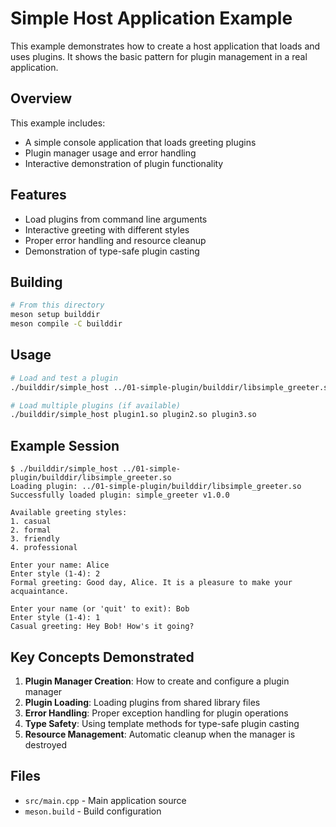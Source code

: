 # Simple Host Application Example

This example demonstrates how to create a host application that loads and uses plugins. It shows the basic pattern for plugin management in a real application.

## Overview

This example includes:
- A simple console application that loads greeting plugins
- Plugin manager usage and error handling
- Interactive demonstration of plugin functionality

## Features

- Load plugins from command line arguments
- Interactive greeting with different styles
- Proper error handling and resource cleanup
- Demonstration of type-safe plugin casting

## Building

```bash
# From this directory
meson setup builddir
meson compile -C builddir
```

## Usage

```bash
# Load and test a plugin
./builddir/simple_host ../01-simple-plugin/builddir/libsimple_greeter.so

# Load multiple plugins (if available)
./builddir/simple_host plugin1.so plugin2.so plugin3.so
```

## Example Session

```
$ ./builddir/simple_host ../01-simple-plugin/builddir/libsimple_greeter.so
Loading plugin: ../01-simple-plugin/builddir/libsimple_greeter.so
Successfully loaded plugin: simple_greeter v1.0.0

Available greeting styles:
1. casual
2. formal
3. friendly
4. professional

Enter your name: Alice
Enter style (1-4): 2
Formal greeting: Good day, Alice. It is a pleasure to make your acquaintance.

Enter your name (or 'quit' to exit): Bob
Enter style (1-4): 1
Casual greeting: Hey Bob! How's it going?
```

## Key Concepts Demonstrated

1. **Plugin Manager Creation**: How to create and configure a plugin manager
2. **Plugin Loading**: Loading plugins from shared library files
3. **Error Handling**: Proper exception handling for plugin operations
4. **Type Safety**: Using template methods for type-safe plugin casting
5. **Resource Management**: Automatic cleanup when the manager is destroyed

## Files

- `src/main.cpp` - Main application source
- `meson.build` - Build configuration
